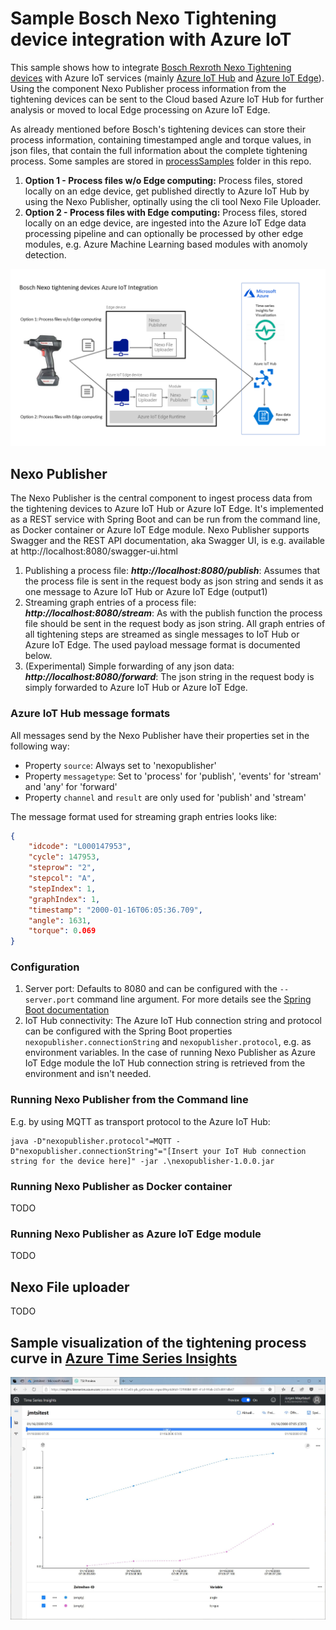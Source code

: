 # Sample Bosch Nexo Tightening device integration with Azure IoT

This sample shows how to integrate [Bosch Rexroth Nexo Tightening devices](https://www.boschrexroth.com/en/us/products/product-groups/tightening-technology/topics/nexo-cordless-wi-fi-nutrunner/index) with Azure IoT services (mainly [Azure IoT Hub](https://azure.microsoft.com/en-us/services/iot-hub/) and [Azure IoT Edge](https://azure.microsoft.com/en-us/services/iot-edge/)). Using the component Nexo Publisher process information from the tightening devices can be sent to the Cloud based Azure IoT Hub for further analysis or moved to local Edge processing on Azure IoT Edge.

As already mentioned before Bosch's tightening devices can store their process information, containing timestamped angle and torque values, in json files, that contain the full information about the complete tightening process. Some samples are stored in [processSamples](processSamples) folder in this repo. 

1. **Option 1 - Process files w/o Edge computing:** Process files, stored locally on an edge device, get published directly to Azure IoT Hub by using the Nexo Publisher, optinally using the cli tool Nexo File Uploader.
2. **Option 2 -  Process files with Edge computing:** Process files, stored locally on an edge device, are ingested into the Azure IoT Edge data processing pipeline and can optionally be processed by other edge modules, e.g. Azure Machine Learning based modules with anomoly detection.

![Architecture](assets/nexoArchitecture.png)

## Nexo Publisher

The Nexo Publisher is the central component to ingest process data from the tightening devices to Azure IoT Hub or Azure IoT Edge. It's implemented as a REST service with Spring Boot and can be run from the command line, as Docker container or Azure IoT Edge module. Nexo Publisher supports Swagger and the REST API documentation, aka Swagger UI, is e.g. available at http://localhost:8080/swagger-ui.html

1. Publishing a process file: ***http://localhost:8080/publish***: Assumes that the process file is sent in the request body as json string and sends it as one message to Azure IoT Hub or Azure IoT Edge (output1)
2. Streaming graph entries of a process file: ***http://localhost:8080/stream***: As with the publish function the process file should be sent in the request body as json string. All graph entries of all tightening steps are streamed as single messages to IoT Hub or Azure IoT Edge. The used payload message format is documented below.
3. (Experimental) Simple forwarding of any json data: ***http://localhost:8080/forward***: The json string in the request body is simply forwarded to Azure IoT Hub or Azure IoT Edge.

### Azure IoT Hub message formats

All messages send by the Nexo Publisher have their properties set in the following way:
- Property `source`: Always set to 'nexopublisher'
- Property `messagetype`: Set to 'process' for 'publish', 'events' for 'stream' and 'any' for 'forward'
- Property `channel` and `result` are only used for 'publish' and 'stream'

The message format used for streaming graph entries looks like:
```json
{
    "idcode": "L000147953",
    "cycle": 147953,
    "steprow": "2",
    "stepcol": "A",
    "stepIndex": 1,
    "graphIndex": 1,
    "timestamp": "2000-01-16T06:05:36.709",
    "angle": 1631,
    "torque": 0.069
}
```

### Configuration
1. Server port: Defaults to 8080 and can be configured with the `--server.port` command line argument. For more details see the [Spring Boot documentation](https://docs.spring.io/spring-boot/docs/current/reference/html/howto-properties-and-configuration.html#howto-use-short-command-line-arguments)
2. IoT Hub connectivity: The Azure IoT Hub connection string and protocol can be configured with the Spring Boot properties `nexopublisher.connectionString` and `nexopublisher.protocol`, e.g. as environment variables. In the case of running Nexo Publisher as Azure IoT Edge module the IoT Hub connection string is retrieved from the environment and isn't needed.

### Running Nexo Publisher from the Command line
E.g. by using MQTT as transport protocol to the Azure IoT Hub:
```
java -D"nexopublisher.protocol"=MQTT -D"nexopublisher.connectionString"="[Insert your IoT Hub connection string for the device here]" -jar .\nexopublisher-1.0.0.jar
```
### Running Nexo Publisher as Docker container
TODO
### Running Nexo Publisher as Azure IoT Edge module
TODO

## Nexo File uploader
TODO


## Sample visualization of the tightening process curve in [Azure Time Series Insights](https://azure.microsoft.com/en-us/services/time-series-insights/)

![Curve visualization](assets/Schraubkurve_Cyle147953.JPG)
